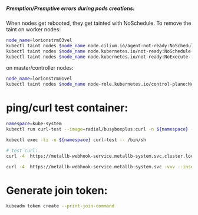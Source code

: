 


##### Premption/Premptive errors during pods creations:

When nodes get rebooted, they get tainted with NoSchedule.
To remove the taint on worker nodes:

```bash
node_name=lorionstrm03vel
kubectl taint nodes $node_name node.cilium.io/agent-not-ready:NoSchedule-
kubectl taint nodes $node_name node.kubernetes.io/not-ready:NoSchedule-
kubectl taint nodes $node_name node.kubernetes.io/not-ready:NoExecute-
```

on master/controller nodes:
```bash
node_name=lorionstrm01vel
kubectl taint nodes $node_name node-role.kubernetes.io/control-plane:NoSchedule-
```

# ping/curl test container:

```bash
namespace=kube-system
kubectl run curl-test --image=radial/busyboxplus:curl -n ${namespace} --restart=Always -- tail -f /dev/null

kubectl exec -ti -n ${namespace} curl-test -- /bin/sh

# test curl:
curl -4  https://metallb-webhook-service.metallb-system.svc.cluster.local -vvv --insecure

curl -4  https://metallb-webhook-service.metallb-system.svc -vvv --insecure
```


# Generate join token:
```bash
kubeadm token create --print-join-command
```

